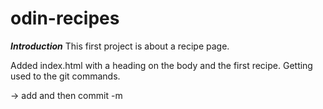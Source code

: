 # odin-recipes
___Introduction___
This first project is about a recipe page.

Added index.html with a heading on the body and the first recipe. Getting used to the git commands.

-> add and then commit -m <description>